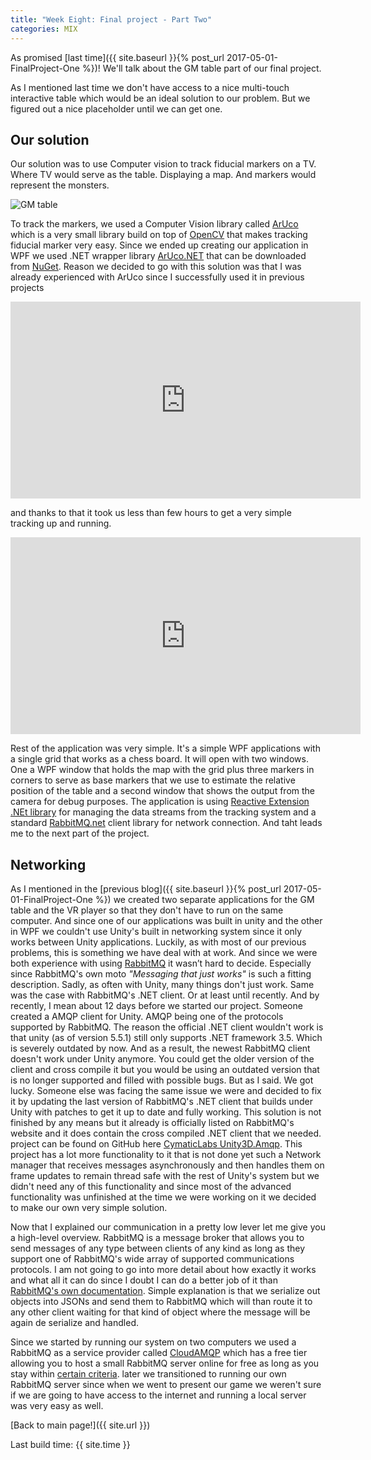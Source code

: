 ```yaml
---
title: "Week Eight: Final project - Part Two"
categories: MIX
---
```


As promised [last time]({{ site.baseurl }}{% post_url 2017-05-01-FinalProject-One %})! We'll talk about the GM table part of our final project.

As I mentioned last time we don't have access to a nice multi-touch interactive table which would be an ideal solution to our problem. But we figured out a nice placeholder until we can get one.

## Our solution

Our solution was to use Computer vision to track fiducial markers on a TV. Where TV would serve as the table. Displaying a map. And markers would represent the monsters.

![GM table]({{site.url}}/images/MixWeekEight/gm_table_insero.jpg)

To track the markers, we used a Computer Vision library called [ArUco](http://docs.opencv.org/3.1.0/d5/dae/tutorial_aruco_detection.html) which is a very small library build on top of [OpenCV](http://opencv.org/) that makes tracking fiducial marker very easy. Since we ended up creating our application in WPF we used .NET wrapper library [ArUco.NET](https://bitbucket.org/horizongir/aruco.net) that can be downloaded from [NuGet](https://www.nuget.org/packages/Aruco.Net/). Reason we decided to go with this solution was that I was already experienced with ArUco since I successfully used it in previous projects

<iframe width="560" height="315" src="https://www.youtube.com/embed/-u97_TDxADw" frameborder="0" allowfullscreen></iframe>

and thanks to that it took us less than few hours to get a very simple tracking up and running.

<iframe width="560" height="315" src="https://www.youtube.com/embed/mjx6otLT_MM" frameborder="0" allowfullscreen></iframe>

Rest of the application was very simple. It's a simple WPF applications with a single grid that works as a chess board. It will open with two windows. One a WPF window that holds the map with the grid plus three markers in corners to serve as base markers that we use to estimate the relative position of the table and a second window that shows the output from the camera for debug purposes. The application is using [Reactive Extension .NEt library](http://reactivex.io/) for managing the data streams from the tracking system and a standard [RabbitMQ.net](https://github.com/rabbitmq/rabbitmq-dotnet-client) client library for network connection.
And taht leads me to the next part of the project.

## Networking

As I mentioned in the [previous blog]({{ site.baseurl }}{% post_url 2017-05-01-FinalProject-One %}) we created two separate applications for the GM table and the VR player so that they don't have to run on the same computer. And since one of our applications was built in unity and the other in WPF we couldn't use Unity's built in networking system since it only works between Unity applications. Luckily, as with most of our previous problems, this is something we have deal with at work. And since we were both experience with using [RabbitMQ](https://www.rabbitmq.com/) it wasn’t hard to decide. Especially since RabbitMQ's own moto _"Messaging that just works"_ is such a fitting description.
Sadly, as often with Unity, many things don't just work. Same was the case with RabbitMQ's .NET client. Or at least until recently. And by recently, I mean about 12 days before we started our project. Someone created a AMQP client for Unity. AMQP being one of the protocols supported by RabbitMQ.
The reason the official .NET client wouldn't work is that unity (as of version 5.5.1) still only supports .NET framework 3.5. Which is severely outdated by now. And as a result, the newest RabbitMQ client doesn't work under Unity anymore. You could get the older version of the client and cross compile it but you would be using an outdated version that is no longer supported and filled with possible bugs. But as I said. We got lucky. Someone else was facing the same issue we were and decided to fix it by updating the last version of RabbitMQ's .NET client that builds under Unity with patches to get it up to date and fully working. This solution is not finished by any means but it already is officially listed on RabbitMQ's website and it does contain the cross compiled .NET client that we needed. project can be found on GitHub here [CymaticLabs Unity3D.Amqp](https://github.com/CymaticLabs/Unity3D.Amqp).
This project has a lot more functionality to it that is not done yet such a Network manager that receives messages asynchronously and then handles them on frame updates to remain thread safe with the rest of Unity's system but we didn't need any of this functionality and since most of the advanced functionality was unfinished at the time we were working on it we decided to make our own very simple solution.

Now that I explained our communication in a pretty low lever let me give you a high-level overview. RabbitMQ is a message broker that allows you to send messages of any type between clients of any kind as long as they support one of RabbitMQ's wide array of supported communications protocols. I am not going to go into more detail about how exactly it works and what all it can do since I doubt I can do a better job of it than [RabbitMQ's own documentation](https://www.rabbitmq.com/getstarted.html).
Simple explanation is that we serialize out objects into JSONs and send them to RabbitMQ which will than route it to any other client waiting for that kind of object where the message will be again de serialize and handled.

Since we started by running our system on two computers we used a RabbitMQ as a service provider called [CloudAMQP](https://www.cloudamqp.com/) which has a free tier allowing you to host a small RabbitMQ server online for free as long as you stay within [certain criteria](https://www.cloudamqp.com/plans.html).
later we transitioned to running our own RabbitMQ server since when we went to present our game we weren't sure if we are going to have access to the internet and running a local server was very easy as well.

[Back to main page!]({{ site.url }})

Last build time: {{ site.time }}
